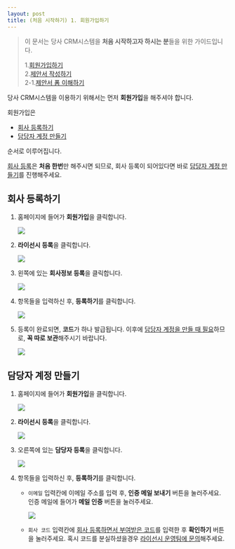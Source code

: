 ```yaml
---
layout: post
title: (처음 시작하기) 1. 회원가입하기
---
```


>이 문서는 당사 CRM시스템을 **처음 시작하고자 하시는 분**들을 위한 가이드입니다.  
>  
>1.[회원가입하기]({{site.baseurl}}/Signup)   
>2.[제안서 작성하기]({{site.baseurl}}/Write-Proposal)   
>2-1.[제안서 폼 이해하기]({{site.baseurl}}/Write-Proposal-Detail)

당사 CRM시스템을 이용하기 위해서는 먼저 **회원가입**을 해주셔야 합니다.  
  
회원가입은
- [회사 등록하기](#회사-등록하기)
- [담당자 계정 만들기](#담당자-계정-만들기)

순서로 이루어집니다.  

[회사 등록](#회사-등록하기)은 **처음 한번**만 해주시면 되므로, 회사 등록이 되어있다면 바로 [담당자 계정 만들기](#담당자-계정-만들기)를 진행해주세요.


## 회사 등록하기
1. 홈페이지에 들어가 **회원가입**을 클릭합니다.

    ![](/images/signup/company-1.png)

2. **라이선시 등록**을 클릭합니다.

    ![](/images/signup/company-2.png)

3. 왼쪽에 있는 **회사정보 등록**을 클릭합니다.

    ![](/images/signup/company-3.png)

4. 항목들을 입력하신 후, **등록하기**를 클릭합니다.

    ![](/images/signup/company-4.png)

5. 등록이 완료되면, **코드**가 하나 발급됩니다. 이후에 <u>담당자 계정을 만들 때 필요</u>하므로, **꼭 따로 보관**해주시기 바랍니다.

    ![](/images/signup/company-5.png)

## 담당자 계정 만들기
1. 홈페이지에 들어가 **회원가입**을 클릭합니다.

    ![](/images/signup/company-1.png)

2. **라이선시 등록**을 클릭합니다.

    ![](/images/signup/company-2.png)

3. 오른쪽에 있는 **담당자 등록**을 클릭합니다.

    ![](/images/signup/manager-3.png)

4. 항목들을 입력하신 후, **등록하기**를 클릭합니다.
    - `이메일` 입력칸에 이메일 주소를 입력 후, **인증 메일 보내기** 버튼을 눌러주세요. 인증 메일에 들어가 **메일 인증** 버튼을 눌러주세요.

        ![](/images/signup/email-confirm.png)
    - `회사 코드` 입력칸에 <u>회사 등록하면서 부여받은 코드</u>를 입력한 후 **확인하기** 버튼을 눌러주세요. 혹시 코드를 분실하셨을경우 [라이선시 운영팀에 문의](mailto:support@soyoucorp.com)해주세요.

